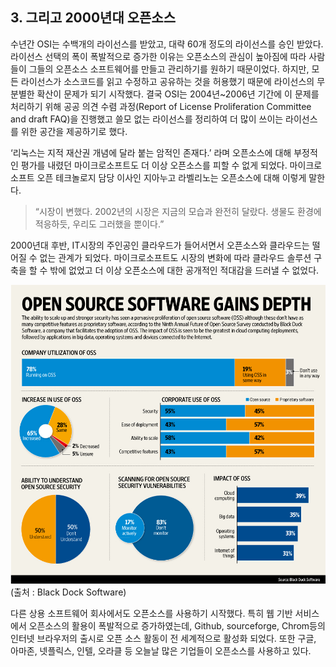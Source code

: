 ## **3. 그리고 2000년대 오픈소스**

수년간 OSI는 수백개의 라이선스를 받았고, 대략 60개 정도의 라이선스를 승인 받았다. 라이선스 선택의 폭이 폭발적으로 증가한 이유는 오픈소스의 관심이 높아짐에 따라 사람들이 그들의 오픈소스 소프트웨어를 만들고 관리하기를 원하기 때문이었다. 하지만, 모든 라이선스가 소스코드를 읽고 수정하고 공유하는 것을 허용했기 때문에 라이선스의 무분별한 확산이 문제가 되기 시작했다. 결국 OSI는 2004년~2006년 기간에 이 문제를 처리하기 위해 공공 의견 수렴 과정\(Report of License Proliferation Committee and draft FAQ\)을 진행했고 쓸모 없는 라이선스를 정리하여 더 많이 쓰이는 라이선스를 위한 공간을 제공하기로 했다.

‘리눅스는 지적 재산권 개념에 달라 붙는 암적인 존재다.’ 라며 오픈소스에 대해 부정적인 평가를 내렸던 마이크로소프트도 더 이상 오픈소스를 피할 수 없게 되었다. 마이크로소프트 오픈 테크놀로지 담당 이사인 지아누고 라벨리노는 오픈소스에 대해 이렇게 말한다.

> “시장이 변했다. 2002년의 시장은 지금의 모습과 완전히 달랐다. 생물도 환경에 적응하듯, 우리도 그러했을 뿐이다.”

2000년대 후반, IT시장의 주인공인 클라우드가 들어서면서 오픈소스와 클라우드는 떨어질 수 없는 관계가 되었다. 마이크로소프트도 시장의 변화에 따라 클라우드 솔루션 구축을 할 수 밖에 없었고 더 이상 오픈소스에 대한 공개적인 적대감을 드러낼 수 없었다.

![](/assets/g_digital_web.jpg)\(출처 : Black Dock Software\)

다른 상용 소프트웨어 회사에서도 오픈소스를 사용하기 시작했다. 특히 웹 기반 서비스에서 오픈소스의 활용이 폭발적으로 증가하였는데, Github, sourceforge, Chrom등의 인터넷 브라우저의 출시로 오픈 소스 활동이 전 세계적으로 활성화 되었다. 또한 구글, 아마존, 넷플릭스, 인텔, 오라클 등 오늘날 많은 기업들이 오픈소스를 사용하고 있다.

